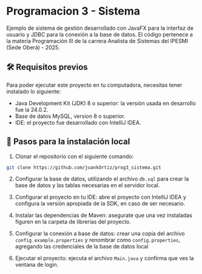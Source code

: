 # Programacion 3 - Sistema

Ejemplo de sistema de gestión desarrollado con JavaFX para la interfaz de usuario y JDBC para la conexión a la base de datos. El código pertenece a la materia Programación III de la carrera Analista de Sistemas del IPESMI (Sede Oberá) - 2025.

## 🛠️ Requisitos previos

Para poder ejecutar este proyecto en tu computadora, necesitas tener instalado lo siguiente:

- Java Development Kit (JDK) 8 o superior: la versión usada en desarrollo fue la 24.0.2.
- Base de datos MySQL, version 8 o superior.
- IDE: el proyecto fue desarrollado con IntelliJ IDEA.

## 🚀 Pasos para la instalación local

1. Clonar el repositorio con el siguiente comando:

 ```sh
git clone https://github.com/juankOrtiz/prog3_sistema.git
```

2. Configurar la base de datos, utilizando el archivo ```db.sql``` para crear la base de datos y las tablas necesarias en el servidor local.

3. Configurar el proyecto en tu IDE: abre el proyecto con IntelliJ IDEA y configura la versión apropiada de la SDK, en caso de ser necesario.

4. Instalar las dependencias de Maven: asegurate que una vez instaladas figuren en la carpeta de librerías del proyecto.

5. Configurar la conexión a base de datos: crear una copia del archivo ```config.example.properties``` y renombrar como ```config.properties```, agregando las credenciales de la base de datos local

6. Ejecutar el proyecto: ejecuta el archivo ```Main.java``` y confirma que ves la ventana de login.

